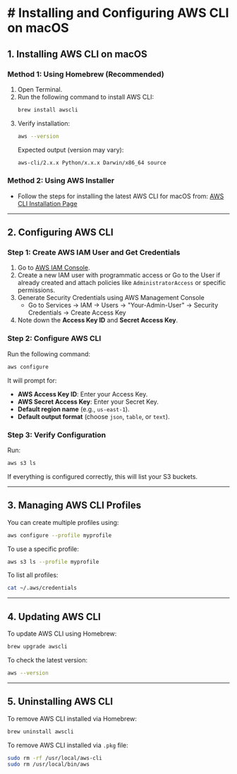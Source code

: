 # # Installing and Configuring AWS CLI on macOS

## 1. Installing AWS CLI on macOS

### Method 1: Using Homebrew (Recommended)
1. Open Terminal.
2. Run the following command to install AWS CLI:
   ```sh
   brew install awscli
   ```
3. Verify installation:
   ```sh
   aws --version
   ```
   Expected output (version may vary):
   ```sh
   aws-cli/2.x.x Python/x.x.x Darwin/x86_64 source
   ```

### Method 2: Using AWS Installer
- Follow the steps for installing the latest AWS CLI for macOS from:
  [AWS CLI Installation Page](https://docs.aws.amazon.com/cli/latest/userguide/getting-started-install.html)
---

## 2. Configuring AWS CLI

### Step 1: Create AWS IAM User and Get Credentials
1. Go to [AWS IAM Console](https://console.aws.amazon.com/iam/).
2. Create a new IAM user with programmatic access or Go to the User if already created and attach policies like `AdministratorAccess` or specific permissions.
3. Generate Security Credentials using AWS Management Console
   * Go to Services -> IAM -> Users -> "Your-Admin-User" -> Security Credentials -> Create Access Key
4. Note down the **Access Key ID** and **Secret Access Key**.

### Step 2: Configure AWS CLI
Run the following command:
```sh
aws configure
```
It will prompt for:
- **AWS Access Key ID**: Enter your Access Key.
- **AWS Secret Access Key**: Enter your Secret Key.
- **Default region name** (e.g., `us-east-1`).
- **Default output format** (choose `json`, `table`, or `text`).

### Step 3: Verify Configuration
Run:
```sh
aws s3 ls
```
If everything is configured correctly, this will list your S3 buckets.

---

## 3. Managing AWS CLI Profiles
You can create multiple profiles using:
```sh
aws configure --profile myprofile
```
To use a specific profile:
```sh
aws s3 ls --profile myprofile
```
To list all profiles:
```sh
cat ~/.aws/credentials
```

---

## 4. Updating AWS CLI
To update AWS CLI using Homebrew:
```sh
brew upgrade awscli
```
To check the latest version:
```sh
aws --version
```

---

## 5. Uninstalling AWS CLI
To remove AWS CLI installed via Homebrew:
```sh
brew uninstall awscli
```
To remove AWS CLI installed via `.pkg` file:
```sh
sudo rm -rf /usr/local/aws-cli
sudo rm /usr/local/bin/aws
```

